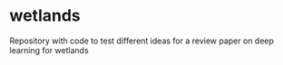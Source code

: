 # wetlands
Repository with code to test different ideas for a review paper on deep learning for wetlands
